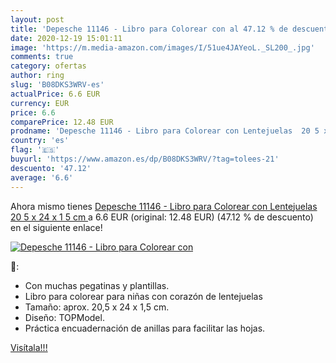 ```yaml
---
layout: post
title: 'Depesche 11146 - Libro para Colorear con al 47.12 % de descuento'
date: 2020-12-19 15:01:11
image: 'https://m.media-amazon.com/images/I/51ue4JAYeoL._SL200_.jpg'
comments: true
category: ofertas
author: ring
slug: 'B08DKS3WRV-es'
actualPrice: 6.6 EUR
currency: EUR
price: 6.6
comparePrice: 12.48 EUR
prodname: 'Depesche 11146 - Libro para Colorear con Lentejuelas  20 5 x 24 x 1 5 cm '
country: 'es'
flag: '🇪🇸'
buyurl: 'https://www.amazon.es/dp/B08DKS3WRV/?tag=tolees-21'
descuento: '47.12'
average: '6.6'
---
```


Ahora mismo tienes [Depesche 11146 - Libro para Colorear con Lentejuelas  20 5 x 24 x 1 5 cm ](https://www.amazon.es/dp/B08DKS3WRV/?tag=tolees-21) a 6.6 EUR (original: 12.48 EUR) (47.12 %  de descuento) en el siguiente enlace!

[![Depesche 11146 - Libro para Colorear con](https://m.media-amazon.com/images/I/51ue4JAYeoL._SL200_.jpg)](https://www.amazon.es/dp/B08DKS3WRV/?tag=tolees-21)

🔎:

- Con muchas pegatinas y plantillas.
- Libro para colorear para niñas con corazón de lentejuelas
- Tamaño: aprox. 20,5 x 24 x 1,5 cm.
- Diseño: TOPModel.
- Práctica encuadernación de anillas para facilitar las hojas.

[Visítala!!!](https://www.amazon.es/dp/B08DKS3WRV/?tag=tolees-21)
